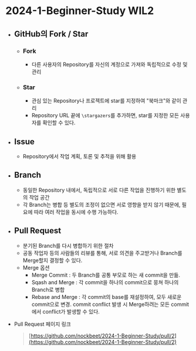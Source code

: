 2024-1-Beginner-Study WIL2
=======================
* ## GitHub의 Fork / Star
    * ### Fork
        * 다른 사용자의 Repository를 자신의 계정으로 가져와 독립적으로 수정 및 관리
    * ### Star
        * 관심 있는 Repository나 프로젝트에 star를 지정하여 "북마크"와 같이 관리
        * Repository URL 끝에 `\stargazers`를 추가하면, star를 지정한 모든 사용자를 확인할 수 있다.

* ## Issue
    * Repository에서 작업 계획, 토론 및 추적을 위해 활용

* ## Branch
    * 동일한 Repository 내에서, 독립적으로 서로 다른 작업을 진행하기 위한 별도의 작업 공간
    * 각 Branch는 병합 등 별도의 조정이 없으면 서로 영향을 받지 않기 때문에, 필요에 따라 여러 작업을 동시에 수행 가능하다.

* ## Pull Request
    * 분기된 Branch를 다시 병합하기 위한 절차
    * 공동 작업자 등의 사람들의 리뷰를 통해, 서로 의견을 주고받거나 Branch를 Merge할지 결정할 수 있다.
    * Merge 옵션
        * Merge Commit : 두 Branch를 공통 부모로 하는 새 commit을 만듦.
        * Sqash and Merge : 각 commit을 하나의 commit으로 뭉쳐 하나의 Branch로 병합
        * Rebase and Merge : 각 commit의 base를 재설정하여, 모두 새로운 commit으로 변경. commit conflict 발생 시 Merge하려는 모든 commit에서 conflict가 발생할 수 있다.


* Pull Request 페이지 링크<br>
    > [https://github.com/nockbeet/2024-1-Beginner-Study/pull/2](https://github.com/nockbeet/2024-1-Beginner-Study/pull/2)
